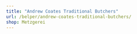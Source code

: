 ```yaml
---
title: "Andrew Coates Traditional Butchers"
url: /belper/andrew-coates-traditional-butchers/
shop: Metzgerei
---
```

